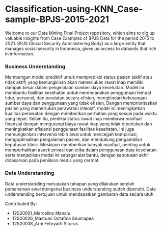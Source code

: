 # Classification-using-KNN_Case-sample-BPJS-2015-2021
Welcome to our Data Mining Final Project repository, which aims to dig up valuable insights from Case Examples of BPJS Data for the period 2015 to 2021. BPJS (Social Security Administering Body) as a large entity that manages social security in Indonesia, gives us access to datasets that rich in information.

### Business Understanding
Membangun model prediktif untuk memprediksi status pasien (aktif atau tidak aktif) yang kemungkinan akan memerlukan rawat inap memiliki dampak besar dalam pengelolaan sumber daya kesehatan. Model ini membantu fasilitas kesehatan untuk merencanakan penggunaan tempat tidur, personel, dan peralatan secara efisien, menghindari kekurangan sumber daya dan penggunaan yang tidak efisien. Dengan memprioritaskan pasien yang memerlukan perawatan intensif, model ini meningkatkan kualitas perawatan dengan memberikan perhatian yang sesuai pada waktu yang tepat. Selain itu, prediksi status rawat inap membawa manfaat finansial dengan mengurangi biaya rawat inap yang tidak diperlukan dan meningkatkan efisiensi penggunaan fasilitas kesehatan. Ini juga memungkinkan intervensi lebih awal untuk mencegah komplikasi, mengoptimalkan pengalaman pasien, dan mendukung pengambilan keputusan klinis. Meskipun memberikan banyak manfaat, penting untuk memperhatikan aspek privasi dan etika dalam penggunaan data kesehatan serta menjadikan model ini sebagai alat bantu, dengan keputusan akhir didasarkan pada penilaian medis yang cermat.

### Data Understanding
Data understanding merupakan tahapan yang dilakukan setelah pemahaman awal mengenai business understanding sudah dipenuhi. Data understanding bertujuan untuk mendapatkan gambaran data secara utuh.





Contributed By:
- 12S20001_Marcelino Manalu
- 12S20026_Mastuari Octafina Sirumapea
- 12S20038_Arni Febryarti Sitorus

